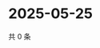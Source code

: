 # 2025-05-25

共 0 条

<!-- BEGIN ZHIHUQUESTIONS -->
<!-- 最后更新时间 Sun May 25 2025 13:10:59 GMT+0800 (China Standard Time) -->

<!-- END ZHIHUQUESTIONS -->
